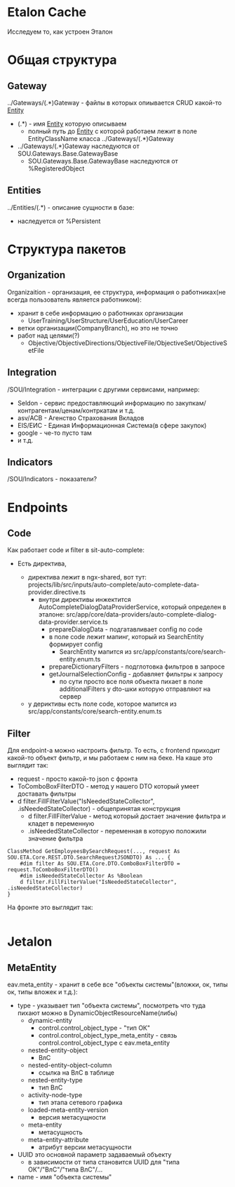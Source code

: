 # Etalon Cache

Исследуем то, как устроен Эталон

# Общая структура

## Gateway

../Gateways/(.\*)Gateway - файлы в которых опиывается CRUD какой-то [Entity](#entities)

-   (.\*) - имя [Entity](#entities) которую описываем
    -   полный путь до [Entity](#entities) с которой работаем лежит в поле EntityClassName класса ../Gateways/(.\*)Gateway
-   ../Gateways/(.\*)Gateway наследуются от SOU.Gateways.Base.GatewayBase
    -   SOU.Gateways.Base.GatewayBase наследуются от %RegisteredObject

## Entities

../Entities/(.\*) - описание сущности в базе:

-   наследуется от %Persistent

# Структура пакетов

## Organization

Organizaition - организация, ее структура, информация о работниках(не всегда пользователь является работником):

-   хранит в себе информацию о работниках организации
    -   UserTraining/UserStructure/UserEducation/UserCareer
-   ветки организации(CompanyBranch), но это не точно
-   работ над целями(?)
    -   Objective/ObjectiveDirections/ObjectiveFile/ObjectiveSet/ObjectiveSetFile

## Integration

/SOU/Integration - интеграции с другими сервисами, например:

-   Seldon - сервис предоставляющий информацию по закупкам/контрагентам/ценам/контркатам и т.д.
-   asv/АСВ - Агенство Страхования Вкладов
-   EIS/ЕИС - Единая Информационная Система(в сфере закупок)
-   google - че-то пусто там
-   и т.д.

## Indicators

/SOU/Indicators - показатели?

# Endpoints

## Code

Как работает code и filter в sit-auto-complete:

-   Есть директива, <sis-auto-complete>
    -   директива лежит в ngx-shared, вот тут: projects/lib/src/inputs/auto-complete/auto-complete-data-provider.directive.ts
        -   внутри директивы инжектится AutoCompleteDialogDataProviderService, который определен в эталоне: src/app/core/data-providers/auto-complete-dialog-data-provider.service.ts
            -   prepareDialogData - подгатавливает config по code
            -   в поле code лежит мапинг, который из SearchEntity формирует config
                -   SearchEntity мапится из src/app/constants/core/search-entity.enum.ts
            -   prepareDictionaryFilters - подглотовка фильтров в запросе
            -   getJournalSelectionConfig - добавляет фильтры к запросу
                -   по сути просто все поля объекта пихает в поле additionalFilters у dto-шки которую отправляют на сервер
    -   у дериктивы есть поле code, которое мапится из src/app/constants/core/search-entity.enum.ts

## Filter

Для endpoint-а можно настроить фильтр. То есть, с frontend приходит какой-то объект фильтр, и мы работаем с ним на беке. На каше это выглядит так:

-   request - просто какой-то json с фронта
-   ToComboBoxFilterDTO - метод у нашего DTO который умеет доставать фильтры
-   d filter.FillFilterValue("IsNeededStateCollector", .isNeededStateCollector) - общепринятая конструкция
    -   d filter.FillFilterValue - метод который достает значение фильтра и кладет в переменную
    -   .isNeededStateCollector - переменная в которую положили значение фильтра

```cache
ClassMethod GetEmployeesBySearchRequest(..., request As SOU.ETA.Core.REST.DTO.SearchRequestJSONDTO) As ... {
    #dim filter As SOU.ETA.Core.DTO.ComboBoxFilterDTO = request.ToComboBoxFilterDTO()
	#dim isNeededStateCollector As %Boolean
	d filter.FillFilterValue("IsNeededStateCollector", .isNeededStateCollector)
}
```

На фронте это выглядит так:

```js

```

# Jetalon

## MetaEntity

eav.meta_entity - хранит в себе все "объекты системы"(вложки, ок, типы ок, типы вложек и т.д.):

-   type - указывает тип "объекта системы", посмотреть что туда пихают можно в DynamicObjectResourceName(либы)
    -   dynamic-entity
        -   control.control_object_type - "тип ОК"
        -   control.control_object_type_meta_entity - связь control.control_object_type с eav.meta_entity
    -   nested-entity-object
        -   ВлС
    -   nested-entity-object-column
        -   ссылка на ВлС в таблице
    -   nested-entity-type
        -   тип ВлС
    -   activity-node-type
        -   тип этапа сетевого графика
    -   loaded-meta-entity-version
        -   версия метасущности
    -   meta-entity
        -   метасущность
    -   meta-entity-attribute
        -   атрибут версии метасущности
-   UUID это основной параметр задаваемый объекту
    -   в зависимости от типа становится UUID для "типа ОК"/"ВлС"/"типа ВлС"/...
-   name - имя "объекта системы"
